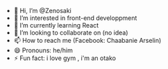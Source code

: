- 👋 Hi, I’m @Zenosaki
- 👀 I’m interested in front-end developpment
- 🌱 I’m currently learning React
- 💞️ I’m looking to collaborate on (no idea)
- 📫 How to reach me (Facebook: Chaabanie Arselin)
- 😄 Pronouns: he/him
- ⚡ Fun fact: i love gym , i'm an otako

<!---
Zenosaki/Zenosaki is a ✨ special ✨ repository because its `README.md` (this file) appears on your GitHub profile.
You can click the Preview link to take a look at your changes.
--->
